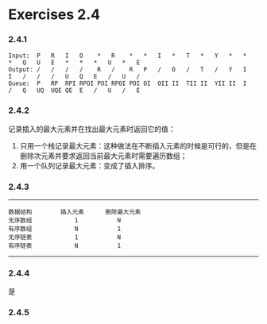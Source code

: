 Exercises 2.4
==
### 2.4.1
    Input:  P   R   I   O    *   R    *   *   I   *   T   *   Y   *   *   *   Q   U   E   *   *   *   U   *   E
    Output: /   /   /   /    R   /    R   P   /   O   /   T   /   Y   I   I   /   /   /   U   Q   E   /   U   /
    Queue:  P   RP  RPI RPOI POI RPOI POI OI  OII II  TII II  YII II  I   /   Q   UQ  UQE QE  E   /   U   /   E
### 2.4.2
记录插入的最大元素并在找出最大元素时返回它的值：
1. 只用一个栈记录最大元素：这种做法在不断插入元素的时候是可行的，但是在删除次元素并要求返回当前最大元素时需要遍历数组；
2. 用一个队列记录最大元素：变成了插入排序。
### 2.4.3
---
    数据结构        插入元素      删除最大元素
    无序数组            1           N
    有序数组            N           1
    无序链表            1           N
    有序链表            N           1
---
### 2.4.4
是
### 2.4.5
                                                                                                                                                                                                                                                                                                                                                                                                                                                                                                                                                                                                                                                                                                                                                                                                                                                                                                                                                                                                                                                                                                                                                                                                                                                    

